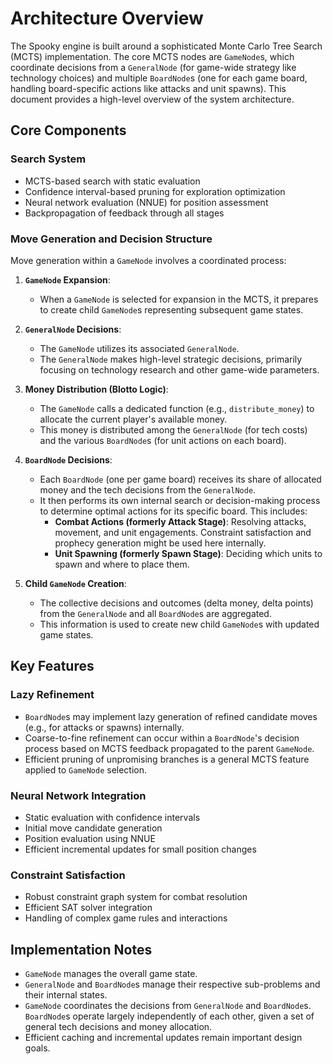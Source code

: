 # Architecture Overview

The Spooky engine is built around a sophisticated Monte Carlo Tree Search (MCTS) implementation. The core MCTS nodes are `GameNode`s, which coordinate decisions from a `GeneralNode` (for game-wide strategy like technology choices) and multiple `BoardNode`s (one for each game board, handling board-specific actions like attacks and unit spawns). This document provides a high-level overview of the system architecture.

## Core Components

### Search System
- MCTS-based search with static evaluation
- Confidence interval-based pruning for exploration optimization
- Neural network evaluation (NNUE) for position assessment
- Backpropagation of feedback through all stages

### Move Generation and Decision Structure
Move generation within a `GameNode` involves a coordinated process:

1.  **`GameNode` Expansion**:
    *   When a `GameNode` is selected for expansion in the MCTS, it prepares to create child `GameNode`s representing subsequent game states.

2.  **`GeneralNode` Decisions**:
    *   The `GameNode` utilizes its associated `GeneralNode`.
    *   The `GeneralNode` makes high-level strategic decisions, primarily focusing on technology research and other game-wide parameters.

3.  **Money Distribution (Blotto Logic)**:
    *   The `GameNode` calls a dedicated function (e.g., `distribute_money`) to allocate the current player's available money.
    *   This money is distributed among the `GeneralNode` (for tech costs) and the various `BoardNode`s (for unit actions on each board).

4.  **`BoardNode` Decisions**:
    *   Each `BoardNode` (one per game board) receives its share of allocated money and the tech decisions from the `GeneralNode`.
    *   It then performs its own internal search or decision-making process to determine optimal actions for its specific board. This includes:
        *   **Combat Actions (formerly Attack Stage)**: Resolving attacks, movement, and unit engagements. Constraint satisfaction and prophecy generation might be used here internally.
        *   **Unit Spawning (formerly Spawn Stage)**: Deciding which units to spawn and where to place them.

5.  **Child `GameNode` Creation**:
    *   The collective decisions and outcomes (delta money, delta points) from the `GeneralNode` and all `BoardNode`s are aggregated.
    *   This information is used to create new child `GameNode`s with updated game states.

## Key Features

### Lazy Refinement
- `BoardNode`s may implement lazy generation of refined candidate moves (e.g., for attacks or spawns) internally.
- Coarse-to-fine refinement can occur within a `BoardNode`'s decision process based on MCTS feedback propagated to the parent `GameNode`.
- Efficient pruning of unpromising branches is a general MCTS feature applied to `GameNode` selection.

### Neural Network Integration
- Static evaluation with confidence intervals
- Initial move candidate generation
- Position evaluation using NNUE
- Efficient incremental updates for small position changes

### Constraint Satisfaction
- Robust constraint graph system for combat resolution
- Efficient SAT solver integration
- Handling of complex game rules and interactions

## Implementation Notes

- `GameNode` manages the overall game state.
- `GeneralNode` and `BoardNode`s manage their respective sub-problems and their internal states.
- `GameNode` coordinates the decisions from `GeneralNode` and `BoardNode`s. `BoardNode`s operate largely independently of each other, given a set of general tech decisions and money allocation.
- Efficient caching and incremental updates remain important design goals.
